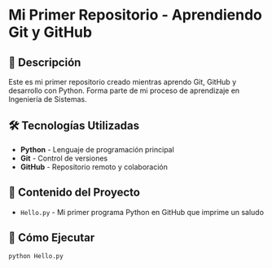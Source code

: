 # Mi Primer Repositorio - Aprendiendo Git y GitHub

## 📝 Descripción
Este es mi primer repositorio creado mientras aprendo Git, GitHub y desarrollo con Python. Forma parte de mi proceso de aprendizaje en Ingeniería de Sistemas.

## 🛠️ Tecnologías Utilizadas
- **Python** - Lenguaje de programación principal
- **Git** - Control de versiones
- **GitHub** - Repositorio remoto y colaboración

## 📂 Contenido del Proyecto
- `Hello.py` - Mi primer programa Python en GitHub que imprime un saludo

## 🚀 Cómo Ejecutar
```bash
python Hello.py
